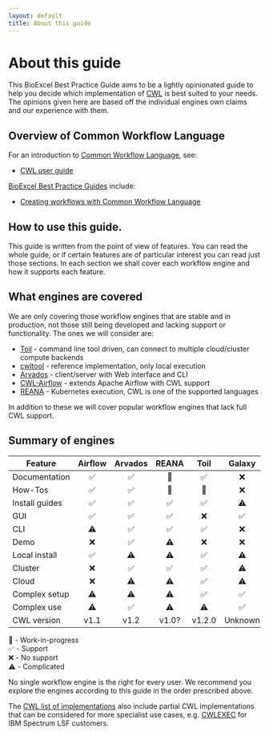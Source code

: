 ```yaml
---
layout: default
title: About this guide
---
```


# About this guide

This BioExcel Best Practice Guide aims to be a lightly opinionated guide to help you decide which implementation of [CWL](https://www.commonwl.org/) is best suited to your needs.  The opinions given here are based off the individual engines own claims and our experience with them.

## Overview of Common Workflow Language

For an introduction to [Common Workflow Language](https://www.commonwl.org/), see:

* [CWL user guide](https://www.commonwl.org/user_guide/)

[BioExcel Best Practice Guides](https://docs.bioexcel.eu/) include:

* [Creating workflows with Common Workflow Language](https://docs.bioexcel.eu/cwl-best-practice-guide/)

## How to use this guide.

This guide is written from the point of view of features.  You can read the whole guide, or if certain features are of particular interest you can read just those sections.  In each section we shall cover each workflow engine and how it supports each feature.

## What engines are covered

We are only covering those workflow engines that are stable and in production, not those still being developed and lacking support or functionality. The ones we will consider are:

* [Toil](full_cwl_implementation/toil.md) - command line tool driven, can connect to multiple cloud/cluster compute backends
* [cwltool](https://github.com/common-workflow-language/cwltool) - reference implementation, only local execution
* [Arvados](full_cwl_implementation/arvados.md) - client/server with Web interface and CLI
* [CWL-Airflow](full_cwl_implementation/airflow.md) - extends Apache Airflow with CWL support
* [REANA](full_cwl_implementation/reana.md) - Kubernetes execution, CWL is one of the supported languages

In addition to these we will cover popular workflow engines that lack full CWL support.

## Summary of engines

| Feature        | Airflow | Arvados | REANA | Toil |  Galaxy |
| -------------- |:-------:|:-------:|:-----:|:----:|:------:|
| Documentation  | ✅ | ✅ | 🚧 | ✅ | ❌ |
| How-Tos        | ✅ | ✅ | 🚧 | 🚧 | ❌ |
| Install guides | ✅ | ✅ | ✅ | ✅ | ⚠️  |
| GUI            | ✅ | ✅ | ✅ | ❌ | ️✅ |
| CLI            | ⚠️  | ✅ | ✅ | ✅ | ❌ |
| Demo           | ❌ | ✅ | ⚠️  | ❌ | ❌ |
| Local install  | ✅ | ⚠️  | ⚠️  | ✅ | ⚠️  |
| Cluster        | ❌ | ✅ | ✅ | ✅ | ⚠️  |
| Cloud          | ❌ | ⚠️  | ⚠️  | ✅ | ⚠️  |
| Complex setup  | ⚠️  | ⚠️  | ⚠️  | ✅ | ✅ |
| Complex use	 | ⚠️  | ✅ | ⚠️  | ⚠️  | ✅ |
| CWL version	 | v1.1 | v1.2 | v1.0? | v1.2.0 | Unknown |


🚧 - Work-in-progress  
✅ - Support  
❌ - No support  
⚠️  - Complicated  


No single workflow engine is the right for every user. We recommend you explore the engines according to this guide in the order prescribed above.

The [CWL list of implementations](https://www.commonwl.org/#Implementations) also include partial CWL implementations that can be considered for more specialist use cases, e.g. [CWLEXEC](https://github.com/IBMSpectrumComputing/cwlexec) for IBM Spectrum LSF customers.

